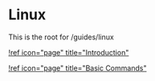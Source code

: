 # Linux

This is the root for /guides/linux

[!ref icon="page" title="Introduction"](/guides/linux/intro)

[!ref icon="page" title="Basic Commands"](/guides/linux)
